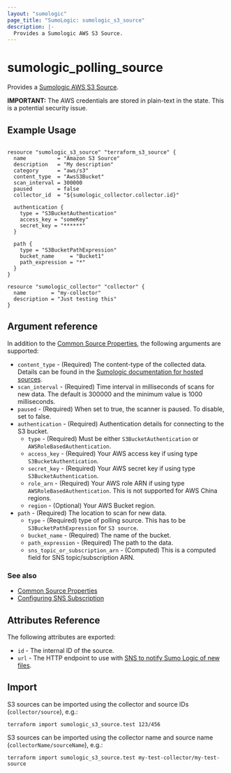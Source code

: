 ```yaml
---
layout: "sumologic"
page_title: "SumoLogic: sumologic_s3_source"
description: |-
  Provides a Sumologic AWS S3 Source.
---
```


# sumologic_polling_source
Provides a [Sumologic AWS S3 Source][2].

__IMPORTANT:__ The AWS credentials are stored in plain-text in the state. This is a potential security issue.

## Example Usage
```hcl

resource "sumologic_s3_source" "terraform_s3_source" {
  name          = "Amazon S3 Source"
  description   = "My description"
  category      = "aws/s3"
  content_type  = "AwsS3Bucket"
  scan_interval = 300000
  paused        = false
  collector_id  = "${sumologic_collector.collector.id}"

  authentication {
    type = "S3BucketAuthentication"
    access_key = "someKey"
    secret_key = "******"
  }

  path {
    type = "S3BucketPathExpression"
    bucket_name     = "Bucket1"
    path_expression = "*"
  }
}

resource "sumologic_collector" "collector" {
  name        = "my-collector"
  description = "Just testing this"
}
```

## Argument reference

In addition to the [Common Source Properties](https://registry.terraform.io/providers/SumoLogic/sumologic/latest/docs#common-source-properties), the following arguments are supported:

 - `content_type` - (Required) The content-type of the collected data. Details can be found in the [Sumologic documentation for hosted sources][1].
 - `scan_interval` - (Required) Time interval in milliseconds of scans for new data. The default is 300000 and the minimum value is 1000 milliseconds.
 - `paused` - (Required) When set to true, the scanner is paused. To disable, set to false.
 - `authentication` - (Required) Authentication details for connecting to the S3 bucket.
     + `type` - (Required) Must be either `S3BucketAuthentication` or `AWSRoleBasedAuthentication`.
     + `access_key` - (Required) Your AWS access key if using type `S3BucketAuthentication`.
     + `secret_key` - (Required) Your AWS secret key if using type `S3BucketAuthentication`.
     + `role_arn` - (Required) Your AWS role ARN if using type `AWSRoleBasedAuthentication`. This is not supported for AWS China regions.
     + `region` - (Optional) Your AWS Bucket region.
 - `path` - (Required) The location to scan for new data.
     + `type` - (Required) type of polling source. This has to be `S3BucketPathExpression` for `S3 source`.
     + `bucket_name` - (Required) The name of the bucket. 
     + `path_expression` - (Required) The path to the data.
     + `sns_topic_or_subscription_arn` - (Computed) This is a computed field for SNS topic/subscription ARN.

### See also
  * [Common Source Properties](https://github.com/SumoLogic/tree/master/website#common-source-properties)
  * [Configuring SNS Subscription](https://registry.terraform.io/providers/SumoLogic/sumologic/latest/docs#configuring-sns-subscription)

## Attributes Reference
The following attributes are exported:

- `id` - The internal ID of the source.
- `url` - The HTTP endpoint to use with [SNS to notify Sumo Logic of new files](https://help.sumologic.com/03Send-Data/Sources/02Sources-for-Hosted-Collectors/Amazon-Web-Services/AWS-S3-Source#Set_up_SNS_in_AWS_(Optional)).

## Import
S3 sources can be imported using the collector and source IDs (`collector/source`), e.g.:

```hcl
terraform import sumologic_s3_source.test 123/456
```

S3 sources can be imported using the collector name and source name (`collectorName/sourceName`), e.g.:

```hcl
terraform import sumologic_s3_source.test my-test-collector/my-test-source
```

[1]: https://help.sumologic.com/Send_Data/Sources/03Use_JSON_to_Configure_Sources/JSON_Parameters_for_Hosted_Sources
[2]: https://help.sumologic.com/03Send-Data/Sources/02Sources-for-Hosted-Collectors/Amazon-Web-Services/AWS-S3-Source
